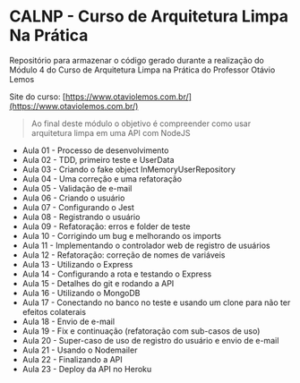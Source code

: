 # CALNP - Curso de Arquitetura Limpa Na Prática

Repositório para armazenar o código gerado durante a realização do Módulo 4 do Curso de Arquitetura Limpa na Prática do Professor Otávio Lemos

Site do curso: [https://www.otaviolemos.com.br/](https://www.otaviolemos.com.br/)

> Ao final deste módulo o objetivo é compreender como usar arquitetura limpa em uma API com NodeJS

- Aula 01 - Processo de desenvolvimento
- Aula 02 - TDD, primeiro teste e UserData
- Aula 03 - Criando o fake object InMemoryUserRepository
- Aula 04 - Uma correção e uma refatoração
- Aula 05 - Validação de e-mail
- Aula 06 - Criando o usuário
- Aula 07 - Configurando o Jest
- Aula 08 - Registrando o usuário
- Aula 09 - Refatoração: erros e folder de teste
- Aula 10 - Corrigindo um bug e melhorando os imports
- Aula 11 - Implementando o controlador web de registro de usuários
- Aula 12 - Refatoração: correção de nomes de variáveis
- Aula 13 - Utilizando o Express
- Aula 14 - Configurando a rota e testando o Express
- Aula 15 - Detalhes do git e rodando a API
- Aula 16 - Utilizando o MongoDB
- Aula 17 - Conectando no banco no teste e usando um clone para não ter efeitos colaterais
- Aula 18 - Envio de e-mail
- Aula 19 - Fix e continuação (refatoração com sub-casos de uso)
- Aula 20 - Super-caso de uso de registro do usuário e envio de e-mail
- Aula 21 - Usando o Nodemailer
- Aula 22 - Finalizando a API
- Aula 23 - Deploy da API no Heroku
